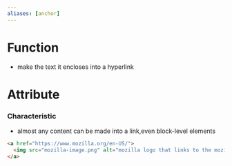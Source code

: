 ```yaml
---
aliases: [anchor]
---
```

# Function
- make the text it encloses into a hyperlink

# Attribute
### Characteristic
- almost any content can be made into a link,even block-level elements
```md
<a href="https://www.mozilla.org/en-US/">
  <img src="mozilla-image.png" alt="mozilla logo that links to the mozilla homepage">
</a>
```